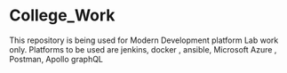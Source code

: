 # College_Work
This repository is being used for Modern Development platform Lab work only.
Platforms to be used are jenkins, docker , ansible, Microsoft Azure , Postman, Apollo graphQL
